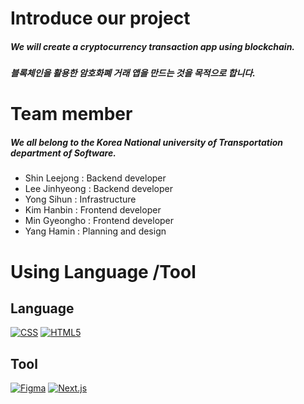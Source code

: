 Introduce our project
====
##### We will create a cryptocurrency transaction app using blockchain.
##### 블록체인을 활용한 암호화폐 거래 앱을 만드는 것을 목적으로 합니다.  

Team member 
====
##### We all belong to the Korea National university of Transportation department of Software.
- Shin Leejong : Backend developer
- Lee Jinhyeong : Backend developer
- Yong Sihun : Infrastructure
- Kim Hanbin : Frontend developer
- Min Gyeongho : Frontend developer
- Yang Hamin : Planning and design

Using Language /Tool
====
## Language 
[![CSS](https://img.shields.io/badge/CSS3-1572B6?style=flat-square&logo=CSS3&logoColor=white)]()
[![HTML5](https://img.shields.io/badge/HTML5-E34F26?style=flat-square&logo=HTML5&logoColor=white)]()

## Tool
[![Figma](https://img.shields.io/badge/Figma-F24E1E?style=flat-square&logo=Figma&logoColor=white)]()
[![Next.js](https://img.shields.io/badge/Next.js-000000?style=flat-square&logo=Next.js&logoColor=white)]()
